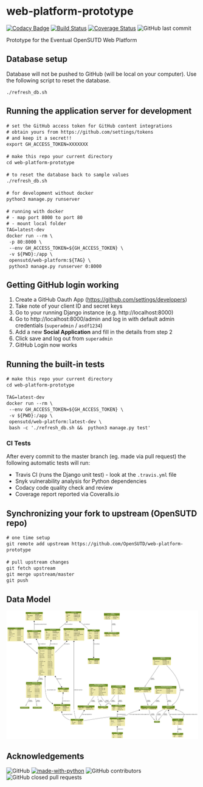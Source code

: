 # web-platform-prototype

[![Codacy Badge](https://api.codacy.com/project/badge/Grade/8b8aa4074fe34ca5b8331b2a64f81de0)](https://app.codacy.com/app/tlkh/web-platform-prototype?utm_source=github.com&utm_medium=referral&utm_content=OpenSUTD/web-platform-prototype&utm_campaign=Badge_Grade_Settings) [![Build Status](https://travis-ci.org/OpenSUTD/web-platform-prototype.svg?branch=master)](https://travis-ci.org/OpenSUTD/web-platform-prototype) [![Coverage Status](https://coveralls.io/repos/github/OpenSUTD/web-platform-prototype/badge.svg)](https://coveralls.io/github/OpenSUTD/web-platform-prototype) ![GitHub last commit](https://img.shields.io/github/last-commit/opensutd/web-platform-prototype.svg)

Prototype for the Eventual OpenSUTD Web Platform

## Database setup

Database will not be pushed to GitHub (will be local on your computer). Use the following script to reset the database.

```
./refresh_db.sh
```

## Running the application server for development

```
# set the GitHub access token for GitHub content integrations
# obtain yours from https://github.com/settings/tokens
# and keep it a secret!!
export GH_ACCESS_TOKEN=XXXXXXX

# make this repo your current directory
cd web-platform-prototype

# to reset the database back to sample values
./refresh_db.sh

# for development without docker
python3 manage.py runserver

# running with docker
# - map port 8000 to port 80
# - mount local folder
TAG=latest-dev
docker run --rm \
 -p 80:8000 \
 --env GH_ACCESS_TOKEN=${GH_ACCESS_TOKEN} \
 -v ${PWD}:/app \
 opensutd/web-platform:${TAG} \
 python3 manage.py runserver 0:8000
```

## Getting GitHub login working

1. Create a GitHub Oauth App (https://github.com/settings/developers)
2. Take note of your client ID and secret keys
3. Go to your running Django instance (e.g. http://localhost:8000)
4. Go to http://localhost:8000/admin and log in with default admin credentials (`superadmin` / `asdf1234`)
5. Add a new **Social Application** and fill in the details from step 2
6. Click save and log out from `superadmin`
7. GitHub Login now works

## Running the built-in tests

```
# make this repo your current directory
cd web-platform-prototype

TAG=latest-dev
docker run --rm \
 --env GH_ACCESS_TOKEN=${GH_ACCESS_TOKEN} \
 -v ${PWD}:/app \
 opensutd/web-platform:latest-dev \
 bash -c './refresh_db.sh &&  python3 manage.py test'
```

### CI Tests

After every commit to the master branch (eg. made via pull request) the following automatic tests will run:

* Travis CI (runs the Django unit test) - look at the `.travis.yml` file
* Snyk vulnerability analysis for Python dependencies
* Codacy code quality check and review
* Coverage report reported via Coveralls.io

## Synchronizing your fork to upstream (OpenSUTD repo)

```
# one time setup
git remote add upstream https://github.com/OpenSUTD/web-platform-prototype

# pull upstream changes
git fetch upstream
git merge upstream/master
git push
```

## Data Model

![](models.png)

## Acknowledgements

![GitHub](https://img.shields.io/github/license/opensutd/web-platform-prototype.svg) [![made-with-python](https://img.shields.io/badge/Made%20with-Python-1f425f.svg)](https://www.python.org/) ![GitHub contributors](https://img.shields.io/github/contributors/opensutd/web-platform-prototype.svg) ![GitHub closed pull requests](https://img.shields.io/github/issues-pr-closed/opensutd/web-platform-prototype.svg)
 

